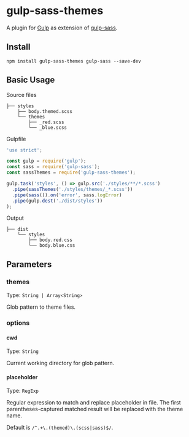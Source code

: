 # gulp-sass-themes

A plugin for [Gulp](https://github.com/gulpjs/gulp) as extension of [gulp-sass](https://github.com/dlmanning/gulp-sass).

## Install

```
npm install gulp-sass-themes gulp-sass --save-dev
```

## Basic Usage

Source files
```
├── styles
    ├── body.themed.scss
    └── themes
        ├── _red.scss
        └── _blue.scss
```

Gulpfile
```javascript
'use strict';

const gulp = require('gulp');
const sass = require('gulp-sass');
const sassThemes = require('gulp-sass-themes');

gulp.task('styles', () => gulp.src('./styles/**/*.scss')
  .pipe(sassThemes('./styles/themes/_*.scss'))
  .pipe(sass()).on('error', sass.logError)
  .pipe(gulp.dest('./dist/styles'))
);
```

Output
```
├── dist
    └── styles
        ├── body.red.css
        └── body.blue.css
```

## Parameters

### themes
Type: `String | Array<String>`

Glob pattern to theme files.

### options

#### cwd
Type: `String`

Current working directory for glob pattern.

#### placeholder
Type: `RegExp`

Regular expression to match and replace placeholder in file. The first parentheses-captured matched result will be replaced with the theme name.

Default is `/^.+\.(themed)\.(scss|sass)$/`.
